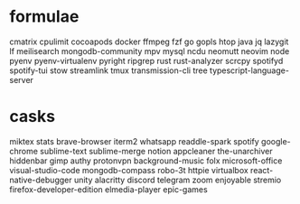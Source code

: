 # formulae

cmatrix
cpulimit
cocoapods
docker
ffmpeg
fzf
go
gopls
htop
java
jq
lazygit
lf
meilisearch
mongodb-community
mpv
mysql
ncdu
neomutt
neovim
node
pyenv
pyenv-virtualenv
pyright
ripgrep
rust
rust-analyzer
scrcpy
spotifyd
spotify-tui
stow
streamlink
tmux
transmission-cli
tree
typescript-language-server

# casks

miktex
stats
brave-browser
iterm2
whatsapp
readdle-spark
spotify
google-chrome
sublime-text
sublime-merge
notion
appcleaner
the-unarchiver
hiddenbar
gimp
authy
protonvpn
background-music
folx
microsoft-office
visual-studio-code
mongodb-compass
robo-3t
httpie
virtualbox
react-native-debugger
unity
alacritty
discord
telegram
zoom
enjoyable
stremio
firefox-developer-edition
elmedia-player
epic-games
